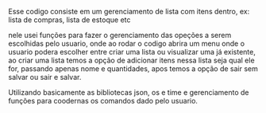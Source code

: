 Esse codigo consiste em um gerenciamento de lista com itens dentro, ex: lista de compras, lista de estoque etc

nele usei funções para fazer o gerenciamento das opeções a serem escolhidas pelo usuario, onde ao rodar o codigo abrira um menu onde o usuario podera escolher entre criar uma lista ou visualizar uma já existente, 
ao criar uma lista temos a opção de adicionar itens nessa lista seja qual ele for, passando apenas nome e quantidades, apos temos a opção de sair sem salvar ou sair e salvar.

Utilizando basicamente as bibliotecas json, os e time e gerenciamento de funções para coodernas os comandos dado pelo usuario.
